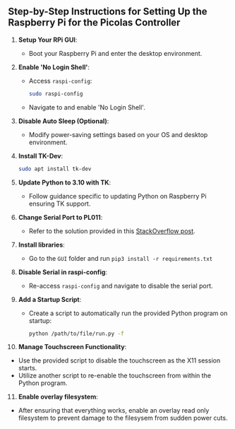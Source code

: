 ## Step-by-Step Instructions for Setting Up the Raspberry Pi for the Picolas Controller

1. **Setup Your RPi GUI**:
   - Boot your Raspberry Pi and enter the desktop environment.
   
2. **Enable 'No Login Shell'**:
   - Access `raspi-config`:
     ```bash
     sudo raspi-config
     ```
   - Navigate to and enable 'No Login Shell'.
   
3. **Disable Auto Sleep (Optional)**:
   - Modify power-saving settings based on your OS and desktop environment.

4. **Install TK-Dev**:
   ```bash
   sudo apt install tk-dev
   ```

5. **Update Python to 3.10 with TK**:
   - Follow guidance specific to updating Python on Raspberry Pi ensuring TK support.

6. **Change Serial Port to PL011**:
   - Refer to the solution provided in this [StackOverflow post](https://stackoverflow.com/questions/65900026/pyserial-readline-is-blocking-although-timeout-is-defined).

7. **Install libraries**:
   - Go to the `GUI` folder and run ```pip3 install -r requirements.txt```

8. **Disable Serial in raspi-config**:
   - Re-access `raspi-config` and navigate to disable the serial port.

9. **Add a Startup Script**:
   - Create a script to automatically run the provided Python program on startup:
     ```bash
     python /path/to/file/run.py -f
     ```

10. **Manage Touchscreen Functionality**:
   - Use the provided script to disable the touchscreen as the X11 session starts.
   - Utilize another script to re-enable the touchscreen from within the Python program.
   
11. **Enable overlay filesystem**:
   - After ensuring that everything works, enable an overlay read only filesystem to prevent damage to the filesysem from sudden power cuts.
